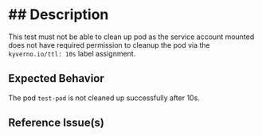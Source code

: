 # ## Description

This test must not be able to clean up pod as the service account mounted does not have required permission to cleanup the pod via the `kyverno.io/ttl: 10s` label assignment.

## Expected Behavior

The pod `test-pod` is not cleaned up successfully after 10s.

## Reference Issue(s)
